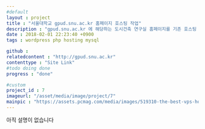 ```yaml
---
#default
layout : project
title : "서울대학교 gpud.snu.ac.kr 홈페이지 호스팅 작업"
description : "gpud.snu.ac.kr 에 해당하는 도시건축 연구실 홈페이지를 기존 호스팅 서비스에서 서울대학교 교내 호스팅 서비스로 이전하는 프로젝트"
date : 2018-02-01 22:23:40 +0900
tags : wordpress php hosting mysql

github :
relatedcontent : "http://gpud.snu.ac.kr"
contenttype : "Site Link"
#todo doing done
progress : "done"

#custom
project_id : 7
imageurl: "/asset/media/image/project/7"
mainpic : "https://assets.pcmag.com/media/images/519310-the-best-vps-hosting.jpg?thumb=y&width=810&height=456"
---
```


아직 설명이 없습니다
